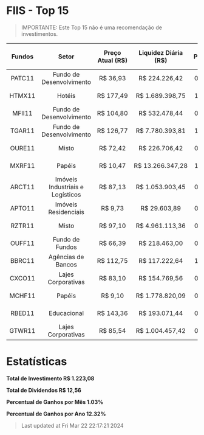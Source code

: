 # FIIS - Top 15
>IMPORTANTE: Este Top 15 não é uma recomendação de investimentos.

|Fundos|Setor|Preço Atual (R$)|Liquidez Diária (R$)|P/VP|Último Dividendo|Dividend Yield|DY (12M) Acumulado|DY (12M) média|Rentab. Acumulada|Patrimônio Líquido|P/VPA|Quant. Ativos|Volatilidade|Num. Cotistas|Tax. Gestão|Tax. Performance|Tax. Administração|
| :---: | :---: | :---: | :---: | :---: | :---: | :---: | :---: | :---: | :---: | :---: | :---: | :---: | :---: | :---: | :---: | :---: | :---: |
|PATC11|Fundo de Desenvolvimento|R$ 36,93|R$ 224.226,42|0.90|R$ 0,34|0,89 %|21.86%|1,82 %|1.30%|R$ 142.552.007,69|0.90|4|4200|8.619|nan|nan|nan|
|HTMX11|Hotéis|R$ 177,49|R$ 1.689.398,75|1.22|R$ 2,60|1,68 %|18.50%|1,54 %|-9.41%|R$ 221.438.224,77|1.21|22|3788|34.047|nan|nan|nan|
|MFII11|Fundo de Desenvolvimento|R$ 104,80|R$ 532.478,44|0.94|R$ 1,21|1,15 %|13.91%|1,16 %|19.03%|R$ 492.412.036,01|0.94|7|1103|30.609|nan|nan|nan|
|TGAR11|Fundo de Desenvolvimento|R$ 126,77|R$ 7.780.393,81|1.04|R$ 1,33|1,06 %|13.64%|1,14 %|6.74%|R$ 2.315.588.105,88|1.05|9|1080|156.922|nan|nan|nan|
|OURE11|Misto|R$ 72,42|R$ 226.706,42|0.78|R$ 0,90|1,23 %|13.57%|1,13 %|3.49%|R$ 99.679.352,22|0.78|4|1443|6.331|nan|nan|nan|
|MXRF11|Papéis|R$ 10,47|R$ 13.266.347,28|1.07|R$ 0,10|0,97 %|12.62%|1,05 %|-0.59%|R$ 3.278.934.611,62|1.07|3|933|1.085.744|nan|nan|nan|
|ARCT11|Imóveis Industriais e Logísticos|R$ 87,13|R$ 1.053.903,45|0.87|R$ 0,50|0,00 %|12.55%|1,05 %|0.00%|R$ 371.534.654,03|0.87|9|1563|43.228|nan|nan|nan|
|APTO11|Imóveis Residenciais|R$ 9,73|R$ 29.603,89|0.95|R$ 0,09|0,94 %|12.36%|1,03 %|0.90%|R$ 46.958.948,53|0.96|4|1646|10.057|nan|nan|nan|
|RZTR11|Misto|R$ 97,10|R$ 4.961.113,36|0.97|R$ 0,85|0,87 %|12.17%|1,01 %|-1.93%|R$ 1.875.418.583,80|0.98|16|1647|117.137|nan|nan|nan|
|OUFF11|Fundo de Fundos|R$ 66,39|R$ 218.463,00|0.90|R$ 0,62|0,92 %|12.11%|1,01 %|0.10%|R$ 133.891.385,15|0.90|3|1187|7.706|nan|nan|nan|
|BBRC11|Agências de Bancos|R$ 112,75|R$ 117.222,64|1.10|R$ 1,10|0,96 %|12.08%|1,01 %|2.99%|R$ 163.281.527,54|1.10|20|1164|9.521|nan|nan|nan|
|CXCO11|Lajes Corporativas|R$ 83,10|R$ 154.769,56|0.81|R$ 0,73|0,87 %|12.07%|1,01 %|12.84%|R$ 400.210.062,92|0.81|10|1525|14.405|nan|nan|nan|
|MCHF11|Papéis|R$ 9,10|R$ 1.778.820,09|0.88|R$ 0,07|0,77 %|11.89%|0,99 %|10.60%|R$ 335.751.641,15|0.88|3|2006|82.189|nan|nan|nan|
|RBED11|Educacional|R$ 143,36|R$ 193.071,44|0.99|R$ 1,33|0,89 %|11.81%|0,98 %|6.84%|R$ 343.171.362,76|0.98|7|1388|13.334|nan|nan|nan|
|GTWR11|Lajes Corporativas|R$ 85,54|R$ 1.004.457,42|0.85|R$ 0,79|0,92 %|11.48%|0,96 %|7.18%|R$ 1.213.747.348,50|0.85|3|1352|36.193|nan|nan|nan|
# Estatísticas
**Total de Investimento R$ 1.223,08**

**Total de Dividendos R$ 12,56**

**Percentual de Ganhos por Mês 1.03%**

**Percentual de Ganhos por Ano 12.32%**


>Last updated at Fri Mar 22 22:17:21 2024
